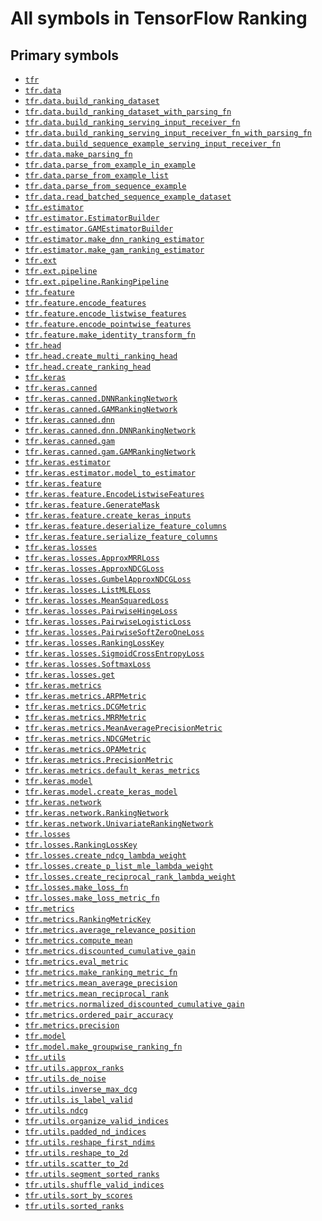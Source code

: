 # All symbols in TensorFlow Ranking

## Primary symbols

*   <a href="./tfr.md"><code>tfr</code></a>
*   <a href="./tfr/data.md"><code>tfr.data</code></a>
*   <a href="./tfr/data/build_ranking_dataset.md"><code>tfr.data.build_ranking_dataset</code></a>
*   <a href="./tfr/data/build_ranking_dataset_with_parsing_fn.md"><code>tfr.data.build_ranking_dataset_with_parsing_fn</code></a>
*   <a href="./tfr/data/build_ranking_serving_input_receiver_fn.md"><code>tfr.data.build_ranking_serving_input_receiver_fn</code></a>
*   <a href="./tfr/data/build_ranking_serving_input_receiver_fn_with_parsing_fn.md"><code>tfr.data.build_ranking_serving_input_receiver_fn_with_parsing_fn</code></a>
*   <a href="./tfr/data/build_sequence_example_serving_input_receiver_fn.md"><code>tfr.data.build_sequence_example_serving_input_receiver_fn</code></a>
*   <a href="./tfr/data/make_parsing_fn.md"><code>tfr.data.make_parsing_fn</code></a>
*   <a href="./tfr/data/parse_from_example_in_example.md"><code>tfr.data.parse_from_example_in_example</code></a>
*   <a href="./tfr/data/parse_from_example_list.md"><code>tfr.data.parse_from_example_list</code></a>
*   <a href="./tfr/data/parse_from_sequence_example.md"><code>tfr.data.parse_from_sequence_example</code></a>
*   <a href="./tfr/data/read_batched_sequence_example_dataset.md"><code>tfr.data.read_batched_sequence_example_dataset</code></a>
*   <a href="./tfr/estimator.md"><code>tfr.estimator</code></a>
*   <a href="./tfr/estimator/EstimatorBuilder.md"><code>tfr.estimator.EstimatorBuilder</code></a>
*   <a href="./tfr/estimator/GAMEstimatorBuilder.md"><code>tfr.estimator.GAMEstimatorBuilder</code></a>
*   <a href="./tfr/estimator/make_dnn_ranking_estimator.md"><code>tfr.estimator.make_dnn_ranking_estimator</code></a>
*   <a href="./tfr/estimator/make_gam_ranking_estimator.md"><code>tfr.estimator.make_gam_ranking_estimator</code></a>
*   <a href="./tfr/ext.md"><code>tfr.ext</code></a>
*   <a href="./tfr/ext/pipeline.md"><code>tfr.ext.pipeline</code></a>
*   <a href="./tfr/ext/pipeline/RankingPipeline.md"><code>tfr.ext.pipeline.RankingPipeline</code></a>
*   <a href="./tfr/feature.md"><code>tfr.feature</code></a>
*   <a href="./tfr/feature/encode_features.md"><code>tfr.feature.encode_features</code></a>
*   <a href="./tfr/feature/encode_listwise_features.md"><code>tfr.feature.encode_listwise_features</code></a>
*   <a href="./tfr/feature/encode_pointwise_features.md"><code>tfr.feature.encode_pointwise_features</code></a>
*   <a href="./tfr/feature/make_identity_transform_fn.md"><code>tfr.feature.make_identity_transform_fn</code></a>
*   <a href="./tfr/head.md"><code>tfr.head</code></a>
*   <a href="./tfr/head/create_multi_ranking_head.md"><code>tfr.head.create_multi_ranking_head</code></a>
*   <a href="./tfr/head/create_ranking_head.md"><code>tfr.head.create_ranking_head</code></a>
*   <a href="./tfr/keras.md"><code>tfr.keras</code></a>
*   <a href="./tfr/keras/canned.md"><code>tfr.keras.canned</code></a>
*   <a href="./tfr/keras/canned/DNNRankingNetwork.md"><code>tfr.keras.canned.DNNRankingNetwork</code></a>
*   <a href="./tfr/keras/canned/GAMRankingNetwork.md"><code>tfr.keras.canned.GAMRankingNetwork</code></a>
*   <a href="./tfr/keras/canned/dnn.md"><code>tfr.keras.canned.dnn</code></a>
*   <a href="./tfr/keras/canned/DNNRankingNetwork.md"><code>tfr.keras.canned.dnn.DNNRankingNetwork</code></a>
*   <a href="./tfr/keras/canned/gam.md"><code>tfr.keras.canned.gam</code></a>
*   <a href="./tfr/keras/canned/GAMRankingNetwork.md"><code>tfr.keras.canned.gam.GAMRankingNetwork</code></a>
*   <a href="./tfr/keras/estimator.md"><code>tfr.keras.estimator</code></a>
*   <a href="./tfr/keras/estimator/model_to_estimator.md"><code>tfr.keras.estimator.model_to_estimator</code></a>
*   <a href="./tfr/keras/feature.md"><code>tfr.keras.feature</code></a>
*   <a href="./tfr/keras/feature/EncodeListwiseFeatures.md"><code>tfr.keras.feature.EncodeListwiseFeatures</code></a>
*   <a href="./tfr/keras/feature/GenerateMask.md"><code>tfr.keras.feature.GenerateMask</code></a>
*   <a href="./tfr/keras/feature/create_keras_inputs.md"><code>tfr.keras.feature.create_keras_inputs</code></a>
*   <a href="./tfr/keras/feature/deserialize_feature_columns.md"><code>tfr.keras.feature.deserialize_feature_columns</code></a>
*   <a href="./tfr/keras/feature/serialize_feature_columns.md"><code>tfr.keras.feature.serialize_feature_columns</code></a>
*   <a href="./tfr/keras/losses.md"><code>tfr.keras.losses</code></a>
*   <a href="./tfr/keras/losses/ApproxMRRLoss.md"><code>tfr.keras.losses.ApproxMRRLoss</code></a>
*   <a href="./tfr/keras/losses/ApproxNDCGLoss.md"><code>tfr.keras.losses.ApproxNDCGLoss</code></a>
*   <a href="./tfr/keras/losses/GumbelApproxNDCGLoss.md"><code>tfr.keras.losses.GumbelApproxNDCGLoss</code></a>
*   <a href="./tfr/keras/losses/ListMLELoss.md"><code>tfr.keras.losses.ListMLELoss</code></a>
*   <a href="./tfr/keras/losses/MeanSquaredLoss.md"><code>tfr.keras.losses.MeanSquaredLoss</code></a>
*   <a href="./tfr/keras/losses/PairwiseHingeLoss.md"><code>tfr.keras.losses.PairwiseHingeLoss</code></a>
*   <a href="./tfr/keras/losses/PairwiseLogisticLoss.md"><code>tfr.keras.losses.PairwiseLogisticLoss</code></a>
*   <a href="./tfr/keras/losses/PairwiseSoftZeroOneLoss.md"><code>tfr.keras.losses.PairwiseSoftZeroOneLoss</code></a>
*   <a href="./tfr/keras/losses/RankingLossKey.md"><code>tfr.keras.losses.RankingLossKey</code></a>
*   <a href="./tfr/keras/losses/SigmoidCrossEntropyLoss.md"><code>tfr.keras.losses.SigmoidCrossEntropyLoss</code></a>
*   <a href="./tfr/keras/losses/SoftmaxLoss.md"><code>tfr.keras.losses.SoftmaxLoss</code></a>
*   <a href="./tfr/keras/losses/get.md"><code>tfr.keras.losses.get</code></a>
*   <a href="./tfr/keras/metrics.md"><code>tfr.keras.metrics</code></a>
*   <a href="./tfr/keras/metrics/ARPMetric.md"><code>tfr.keras.metrics.ARPMetric</code></a>
*   <a href="./tfr/keras/metrics/DCGMetric.md"><code>tfr.keras.metrics.DCGMetric</code></a>
*   <a href="./tfr/keras/metrics/MRRMetric.md"><code>tfr.keras.metrics.MRRMetric</code></a>
*   <a href="./tfr/keras/metrics/MeanAveragePrecisionMetric.md"><code>tfr.keras.metrics.MeanAveragePrecisionMetric</code></a>
*   <a href="./tfr/keras/metrics/NDCGMetric.md"><code>tfr.keras.metrics.NDCGMetric</code></a>
*   <a href="./tfr/keras/metrics/OPAMetric.md"><code>tfr.keras.metrics.OPAMetric</code></a>
*   <a href="./tfr/keras/metrics/PrecisionMetric.md"><code>tfr.keras.metrics.PrecisionMetric</code></a>
*   <a href="./tfr/keras/metrics/default_keras_metrics.md"><code>tfr.keras.metrics.default_keras_metrics</code></a>
*   <a href="./tfr/keras/model.md"><code>tfr.keras.model</code></a>
*   <a href="./tfr/keras/model/create_keras_model.md"><code>tfr.keras.model.create_keras_model</code></a>
*   <a href="./tfr/keras/network.md"><code>tfr.keras.network</code></a>
*   <a href="./tfr/keras/network/RankingNetwork.md"><code>tfr.keras.network.RankingNetwork</code></a>
*   <a href="./tfr/keras/network/UnivariateRankingNetwork.md"><code>tfr.keras.network.UnivariateRankingNetwork</code></a>
*   <a href="./tfr/losses.md"><code>tfr.losses</code></a>
*   <a href="./tfr/losses/RankingLossKey.md"><code>tfr.losses.RankingLossKey</code></a>
*   <a href="./tfr/losses/create_ndcg_lambda_weight.md"><code>tfr.losses.create_ndcg_lambda_weight</code></a>
*   <a href="./tfr/losses/create_p_list_mle_lambda_weight.md"><code>tfr.losses.create_p_list_mle_lambda_weight</code></a>
*   <a href="./tfr/losses/create_reciprocal_rank_lambda_weight.md"><code>tfr.losses.create_reciprocal_rank_lambda_weight</code></a>
*   <a href="./tfr/losses/make_loss_fn.md"><code>tfr.losses.make_loss_fn</code></a>
*   <a href="./tfr/losses/make_loss_metric_fn.md"><code>tfr.losses.make_loss_metric_fn</code></a>
*   <a href="./tfr/metrics.md"><code>tfr.metrics</code></a>
*   <a href="./tfr/metrics/RankingMetricKey.md"><code>tfr.metrics.RankingMetricKey</code></a>
*   <a href="./tfr/metrics/average_relevance_position.md"><code>tfr.metrics.average_relevance_position</code></a>
*   <a href="./tfr/metrics/compute_mean.md"><code>tfr.metrics.compute_mean</code></a>
*   <a href="./tfr/metrics/discounted_cumulative_gain.md"><code>tfr.metrics.discounted_cumulative_gain</code></a>
*   <a href="./tfr/metrics/eval_metric.md"><code>tfr.metrics.eval_metric</code></a>
*   <a href="./tfr/metrics/make_ranking_metric_fn.md"><code>tfr.metrics.make_ranking_metric_fn</code></a>
*   <a href="./tfr/metrics/mean_average_precision.md"><code>tfr.metrics.mean_average_precision</code></a>
*   <a href="./tfr/metrics/mean_reciprocal_rank.md"><code>tfr.metrics.mean_reciprocal_rank</code></a>
*   <a href="./tfr/metrics/normalized_discounted_cumulative_gain.md"><code>tfr.metrics.normalized_discounted_cumulative_gain</code></a>
*   <a href="./tfr/metrics/ordered_pair_accuracy.md"><code>tfr.metrics.ordered_pair_accuracy</code></a>
*   <a href="./tfr/metrics/precision.md"><code>tfr.metrics.precision</code></a>
*   <a href="./tfr/model.md"><code>tfr.model</code></a>
*   <a href="./tfr/model/make_groupwise_ranking_fn.md"><code>tfr.model.make_groupwise_ranking_fn</code></a>
*   <a href="./tfr/utils.md"><code>tfr.utils</code></a>
*   <a href="./tfr/utils/approx_ranks.md"><code>tfr.utils.approx_ranks</code></a>
*   <a href="./tfr/utils/de_noise.md"><code>tfr.utils.de_noise</code></a>
*   <a href="./tfr/utils/inverse_max_dcg.md"><code>tfr.utils.inverse_max_dcg</code></a>
*   <a href="./tfr/utils/is_label_valid.md"><code>tfr.utils.is_label_valid</code></a>
*   <a href="./tfr/utils/ndcg.md"><code>tfr.utils.ndcg</code></a>
*   <a href="./tfr/utils/organize_valid_indices.md"><code>tfr.utils.organize_valid_indices</code></a>
*   <a href="./tfr/utils/padded_nd_indices.md"><code>tfr.utils.padded_nd_indices</code></a>
*   <a href="./tfr/utils/reshape_first_ndims.md"><code>tfr.utils.reshape_first_ndims</code></a>
*   <a href="./tfr/utils/reshape_to_2d.md"><code>tfr.utils.reshape_to_2d</code></a>
*   <a href="./tfr/utils/scatter_to_2d.md"><code>tfr.utils.scatter_to_2d</code></a>
*   <a href="./tfr/utils/segment_sorted_ranks.md"><code>tfr.utils.segment_sorted_ranks</code></a>
*   <a href="./tfr/utils/shuffle_valid_indices.md"><code>tfr.utils.shuffle_valid_indices</code></a>
*   <a href="./tfr/utils/sort_by_scores.md"><code>tfr.utils.sort_by_scores</code></a>
*   <a href="./tfr/utils/sorted_ranks.md"><code>tfr.utils.sorted_ranks</code></a>

